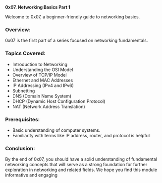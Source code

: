 **0x07. Networking Basics Part 1**

Welcome to 0x07, a beginner-friendly guide to networking basics.

### Overview:
0x07 is the first part of a series focused on networking fundamentals.

### Topics Covered:
- Introduction to Networking
- Understanding the OSI Model
- Overview of TCP/IP Model
- Ethernet and MAC Addresses
- IP Addressing (IPv4 and IPv6)
- Subnetting
- DNS (Domain Name System)
- DHCP (Dynamic Host Configuration Protocol)
- NAT (Network Address Translation)

### Prerequisites:
- Basic understanding of computer systems.
- Familiarity with terms like IP address, router, and protocol is helpful

### Conclusion:
By the end of 0x07, you should have a solid understanding of fundamental networking concepts that will serve as a strong foundation for further exploration in networking and related fields. We hope you find this module informative and engaging
